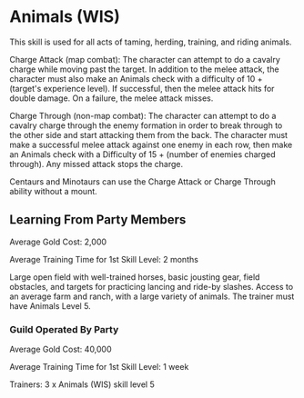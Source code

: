# Animals (WIS)

This skill is used for all acts of taming, herding, training, and riding animals.

Charge Attack (map combat): The character can attempt to do a cavalry charge while moving past the target. In addition to the melee attack, the character must also make an Animals check with a difficulty of 10 + (target's experience level). If successful, then the melee attack hits for double damage. On a failure, the melee attack misses.

Charge Through (non-map combat): The character can attempt to do a cavalry charge through the enemy formation in order to break through to the other side and start attacking them from the back. The character must make a successful melee attack against one enemy in each row, then make an Animals check with a Difficulty of 15 + (number of enemies charged through). Any missed attack stops the charge.

Centaurs and Minotaurs can use the Charge Attack or Charge Through ability without a mount.

## Learning From Party Members

Average Gold Cost: 2,000

Average Training Time for 1st Skill Level: 2 months

Large open field with well-trained horses, basic jousting gear, field obstacles, and targets for practicing lancing and ride-by slashes. Access to an average farm and ranch, with a large variety of animals. The trainer must have Animals Level 5.

### Guild Operated By Party

Average Gold Cost: 40,000

Average Training Time for 1st Skill Level: 1 week

Trainers: 3 x Animals (WIS) skill level 5
